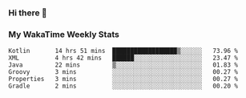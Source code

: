 ### Hi there 👋

<!--
**royschrauwen/royschrauwen** is a ✨ _special_ ✨ repository because its `README.md` (this file) appears on your GitHub profile.

Here are some ideas to get you started:

- 🔭 I’m currently working on ...
- 🌱 I’m currently learning ...
- 👯 I’m looking to collaborate on ...
- 🤔 I’m looking for help with ...
- 💬 Ask me about ...
- 📫 How to reach me: ...
- 😄 Pronouns: ...
- ⚡ Fun fact: ...
-->


### My WakaTime Weekly Stats
<!--START_SECTION:waka-->

```text
Kotlin       14 hrs 51 mins  ██████████████████▒░░░░░░   73.96 %
XML          4 hrs 42 mins   ██████░░░░░░░░░░░░░░░░░░░   23.47 %
Java         22 mins         ▒░░░░░░░░░░░░░░░░░░░░░░░░   01.83 %
Groovy       3 mins          ░░░░░░░░░░░░░░░░░░░░░░░░░   00.27 %
Properties   3 mins          ░░░░░░░░░░░░░░░░░░░░░░░░░   00.27 %
Gradle       2 mins          ░░░░░░░░░░░░░░░░░░░░░░░░░   00.20 %
```

<!--END_SECTION:waka-->
